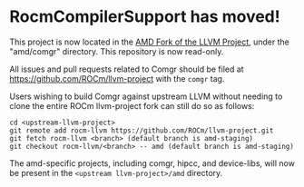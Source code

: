 # RocmCompilerSupport has moved!

This project is now located in the
[AMD Fork of the LLVM Project](https://github.com/ROCm/llvm-project), under the
"amd/comgr" directory. This repository is now read-only.

All issues and pull requests related to Comgr should be filed at
https://github.com/ROCm/llvm-project with the `comgr` tag.

Users wishing to build Comgr against upstream LLVM without needing to clone the
entire ROCm llvm-project fork can still do so as follows:

    cd <upstream-llvm-project>
    git remote add rocm-llvm https://github.com/ROCm/llvm-project.git
    git fetch rocm-llvm <branch> (default branch is amd-staging)
    git checkout rocm-llvm/<branch> -- amd (default branch is amd-staging)

The amd-specific projects, including comgr, hipcc, and device-libs, will now be
present in the `<upstream llvm-project>/amd` directory.
